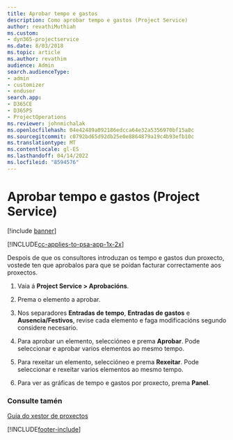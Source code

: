 ```yaml
---
title: Aprobar tempo e gastos
description: Como aprobar tempo e gastos (Project Service)
author: revathiMuthiah
ms.custom:
- dyn365-projectservice
ms.date: 8/03/2018
ms.topic: article
ms.author: revathim
audience: Admin
search.audienceType:
- admin
- customizer
- enduser
search.app:
- D365CE
- D365PS
- ProjectOperations
ms.reviewer: johnmichalak
ms.openlocfilehash: 04e42489a092186edcca64e32a5356970bf15a8c
ms.sourcegitcommit: c0792bd65d92db25e0e8864879a19c4b93efb10c
ms.translationtype: MT
ms.contentlocale: gl-ES
ms.lasthandoff: 04/14/2022
ms.locfileid: "8594576"
---
```

# <a name="approve-time-and-expenses-project-service"></a>Aprobar tempo e gastos (Project Service)

[!include [banner](../includes/psa-now-project-operations.md)]

[!INCLUDE[cc-applies-to-psa-app-1x-2x](../includes/cc-applies-to-psa-app-1x-2x.md)]

Despois de que os consultores introduzan os tempo e gastos dun proxecto, vostede ten que aprobalos para que se poidan facturar correctamente aos proxectos.  
  
1.  Vaia á **Project Service > Aprobacións**.  
  
2.  Prema o elemento a aprobar.  
  
3.  Nos separadores **Entradas de tempo**, **Entradas de gastos** e **Ausencia/Festivos**, revise cada elemento e faga modificacións segundo considere necesario.  
  
4.  Para aprobar un elemento, seleccióneo e prema **Aprobar**. Pode seleccionar e aprobar varios elementos ao mesmo tempo.  
  
5.  Para rexeitar un elemento, seleccióneo e prema **Rexeitar**. Pode seleccionar e rexeitar varios elementos ao mesmo tempo.  
  
6.  Para ver as gráficas de tempo e gastos por proxecto, prema **Panel**.  
  
### <a name="see-also"></a>Consulte tamén  
 [Guía do xestor de proxectos](../psa/project-manager-guide.md)


[!INCLUDE[footer-include](../includes/footer-banner.md)]
